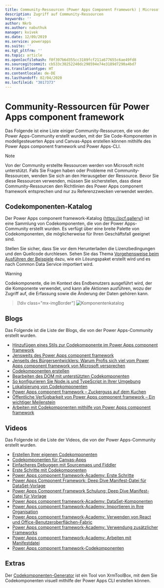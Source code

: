 ```yaml
---
title: Community-Ressourcen (Power Apps Component Framework) | Microsoft-Dokumentation
description: Zugriff auf Community-Ressourcen
keywords: ''
author: Nkrb
ms.author: nabuthuk
manager: kvivek
ms.date: 12/09/2019
ms.service: powerapps
ms.suite: ''
ms.tgt_pltfrm: ''
ms.topic: article
ms.openlocfilehash: f0f397b6d355cc3189fcf211a677655c6ae49fd8
ms.sourcegitcommit: cb533c30252240dc298594e74e3189d7290a4bd7
ms.translationtype: HT
ms.contentlocale: de-DE
ms.lasthandoff: 02/04/2020
ms.locfileid: "3017373"
---
```

# <a name="community-resources-for-power-apps-component-framework"></a>Community-Ressourcen für Power Apps component framework

Das Folgende ist eine Liste einiger Community-Ressourcen, die von der Power Apps-Community erstellt wurden, mit der Sie Code-Komponenten in modellgesteuerten Apps und Canvas-Apps erstellen können mithilfe des Power Apps component framework und Power Apps-CLI. 

> [!NOTE]
> Von der Community erstellte Ressourcen werden von Microsoft nicht unterstützt. Falls Sie Fragen haben oder Probleme mit Community-Ressourcen, wenden Sie sich an den Herausgeber der Ressource. Bevor Sie diese Ressourcen verwenden, müssen Sie sicherstellen, dass diese Community-Ressourcen den Richtlinien des Power Apps component framework entsprechen und nur zu Referenzzwecken verwendet werden. 

## <a name="code-components-gallery"></a>Codekomponenten-Katalog

Der Power Apps component framework-Katalog (<https://pcf.gallery/>) ist eine Sammlung von Codekomponenten, die von der Power Apps-Community erstellt wurden. Es verfügt über eine breite Palette von Codekomponenten, die möglicherweise für Ihren Geschäftsfall geeignet sind. 

Stellen Sie sicher, dass Sie vor dem Herunterladen die Lizenzbedingungen und den Quellcode durchlesen. Sehen Sie das Thema [Vorgehensweise beim Ausführen der Beispiele](use-sample-components.md) dazu, wie ein Lösungspaket erstellt wird und es nach Common Data Service importiert wird.

> [!WARNING]
> Codekomponente, die im Kontext des Endbenutzers ausgeführt wird, der die Komponente verwendet, und kann alle Aktionen ausführen, wozu der Zugriff auf, die Erfassung sowie die Änderung der Daten gehören kann. 

> [!div class="mx-imgBorder"]
> ![Komponentenkatalog](media/pcf-gallery.PNG "Komponentenkatalog")

## <a name="blogs"></a>Blogs

Das Folgende ist die Liste der Blogs, die von der Power Apps-Community erstellt wurden.

- [Hinzufügen eines Stils zur Codekomponente im Power Apps component framework](https://nishantrana.me/2019/06/06/how-to-add-style-to-custom-component-in-powerapps-component-framework/)
- [Jensweits des Power Apps component framework](https://www.itaintboring.com/dynamics-crm/beyond-the-powerapps-component-framework)
- [Jenseits des Bürgersentwicklers: Warum Profis sich viel vom Power Apps component framework von Microsoft versprechen](https://msdynamicsworld.com/story/beyond-citizen-developer-why-pros-see-promise-microsofts-powerapps-component-framework)
- [Codekomponenten erstellen](https://debajmecrm.com/2019/04/26/in-depth-end-end-walkthrough-develop-your-custom-controls-using-power-apps-component-framework-and-use-it-on-your-crm-interface/)
- [Bearbeiten des DOM mit unterstützten Codekomponenten](https://www.magnetismsolutions.com/blog/adammurchison/2019/05/29/editing-the-dom-with-supported-dynamics-365-custom-controls)
- [So konfigurieren Sie Node.js und TypeScript in Ihrer Umgebung](https://capuanodanilo.com/2019/06/11/how-to-configure-node-js-and-typescript-into-your-environment-to-develop-powerapps-component-frameworks-pcf)
- [Lokalisierung von Codekomponenten](https://dynamicsninja.blog/2020/01/21/pcf-localization)
- [Power Apps component framework – Zuckerguss auf dem Kuchen](https://stevemordue.com/powerapps-component-framework-frosting-on-the-cake/)
- [Öffentliche Verfügbarkeit von Power Apps component framework – Ein wichtiger Meilenstein](https://crmindian.com/2019/04/24/public-availability-of-powerapps-component-framework-an-important-milestone-for-powerapps-and-d365/)
- [Arbeiten mit Codekomponenten mithilfe von Power Apps component framework](https://powermaverick.dev/2019/05/18/create-custom-controls-using-powerapp-component-framework)

## <a name="videos"></a>Videos

Das Folgende ist die Liste der Videos, die von der Power Apps-Community erstellt wurden.

- [Erstellen Ihrer eigenen Codekomponenten](https://www.youtube.com/watch?v=S3Z_IUf1ncg)
- [Codekomponenten für Canvas-Apps](https://www.youtube.com/watch?v=bMSCkcb4xAQ&feature=emb_logo)
- [Einfacheres Debuggen mit Sourcemaps und Fiddler](https://www.youtube.com/watch?v=Ov-m5FBUj9g&feature=youtu.be)
- [Erste Schritte mit Codekomponenten](https://www.youtube.com/watch?v=ylhVZUlGgQw)
- [Power Apps component framework-Academy: Erste Schritte](https://www.youtube.com/watch?v=YJ9hrKxAhTU)  
- [Power Apps Component Framework: Deep Dive Manifest-Datei für DataSet-Vorlage](https://www.youtube.com/watch?v=TsTrYaOGaGo&feature=youtu.be)
- [Power Apps Component Framework Schulung: Deep Dive Manifest-Datei für Vorlage](https://www.youtube.com/watch?time_continue=522&v=w40zqSsYEy0)
- [Power Apps component framework-Academy: DataSet-Komponenten](https://www.youtube.com/watch?v=OEiM97nTD0w)
- [Power Apps component framework-Academy: Importieren in Ihre Organisation](https://www.youtube.com/watch?v=2uO2L2xTPkc)
- [Power Apps component framework-Academy: Verwenden von React und Office-Benutzeroberflächen-Fabric](https://www.youtube.com/watch?v=e7JNgGlI3nE)
- [Power Apps component framework-Academy: Verwendung zusätzlicher Frameworks](https://www.youtube.com/watch?v=cOPyyDdsEjQ)
- [Power Apps component framework-Academy: Arbeiten mit Manifestdatei](https://www.youtube.com/watch?v=qbSpDVTxt7U&t=5s)
- [Power Apps component framework-Codekomponenten](https://www.youtube.com/watch?v=FxWF-LCCB4g&feature=youtu.be)

## <a name="tools"></a>Extras

Der [Codekomponenten-Generator](https://www.xrmtoolbox.com/plugins/Maverick.PCF.Builder/) ist ein Tool von XrmToolBox, mit dem Sie Codekomponenten visuell mithilfe der Power Apps CLI erstellen können.
